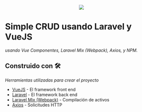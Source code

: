 <p align="center"><img src="https://laravel.com/assets/img/components/logo-laravel.svg"></p>

# Simple CRUD usando Laravel y VueJS
_usando Vue Componentes, Laravel Mix (Webpack), Axios, y NPM._

## Construido con 🛠️

_Herramientas utilizadas para crear el proyecto_

* [VueJS](https://vuejs.org/v2/guide/components.html) - El framework front end
* [Laravel](https://vuejs.org/v2/guide/components.html) - El framework back end
* [Laravel Mix (Webpack)](https://maven.apache.org/) - Compilación de activos
* [Axios](https://rometools.github.io/rome/) - Solicitudes HTTP